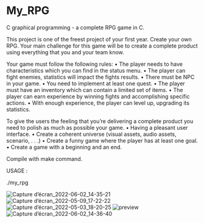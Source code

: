 # My_RPG
C graphical programming - a complete RPG game in C.

This project is one of the freest project of your first year. Create your own RPG.
Your main challenge for this game will be to create a complete product using everything that you and your team know.

Your game must follow the following rules:
• The player needs to have characteristics which you can find in the status menu.
• The player can fight enemies, statistics will impact the fights results.
• There must be NPC in your game.
• You need to implement at least one quest.
• The player must have an inventory which can contain a limited set of items.
• The player can earn experience by winning fights and accomplishing specific actions.
• With enough experience, the player can level up, upgrading its statistics.

To give the users the feeling that you’re delivering a complete product you need to polish as much as possible your game.
• Having a pleasant user interface.
• Create a coherent universe (visual assets, audio assets, scenario, . . .)
• Create a funny game where the player has at least one goal.
• Create a game with a beginning and an end.

Compile with make command.

USAGE :

./my_rpg


![Capture d’écran_2022-06-02_14-35-21](https://user-images.githubusercontent.com/91692215/171630432-7a769c43-bbf1-454d-b8b3-d706d28479cf.png)
![Capture d’écran_2022-05-09_17-22-22](https://user-images.githubusercontent.com/91692215/171630464-0b1e66a9-bc7c-4b83-837c-a1a725f1b3ea.png)
![Capture d’écran_2022-05-03_18-20-25](https://user-images.githubusercontent.com/91692215/171630498-78d3c185-b515-4397-b392-63ce9a99bcf9.png)
![preview](https://user-images.githubusercontent.com/91692215/171630750-8b4b7d4c-2b9f-434e-a0e9-8ff49a385a44.png)
![Capture d’écran_2022-06-02_14-36-40](https://user-images.githubusercontent.com/91692215/171630676-8bd21003-df60-4a40-b60d-8c1aacbc4a5c.png)
